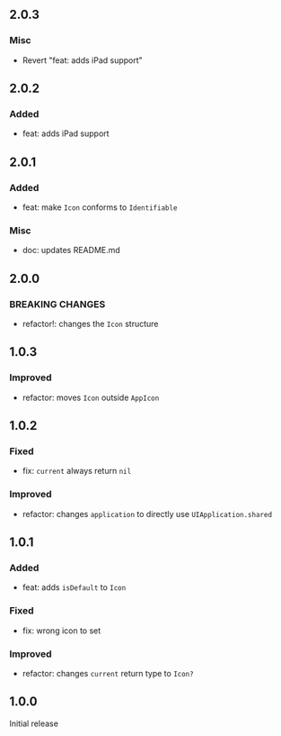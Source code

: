 ## 2.0.3

### Misc

- Revert "feat: adds iPad support"

## 2.0.2

### Added

- feat: adds iPad support

## 2.0.1

### Added

- feat: make `Icon` conforms to `Identifiable`

### Misc

- doc: updates README.md

## 2.0.0

### BREAKING CHANGES

- refactor!: changes the `Icon` structure

## 1.0.3

### Improved

- refactor: moves `Icon` outside `AppIcon`

## 1.0.2

### Fixed

- fix: `current` always return `nil`

### Improved

- refactor: changes `application` to directly use `UIApplication.shared`

## 1.0.1

### Added

- feat: adds `isDefault` to `Icon`

### Fixed

- fix: wrong icon to set

### Improved

- refactor: changes `current` return type to `Icon?`

## 1.0.0

Initial release
